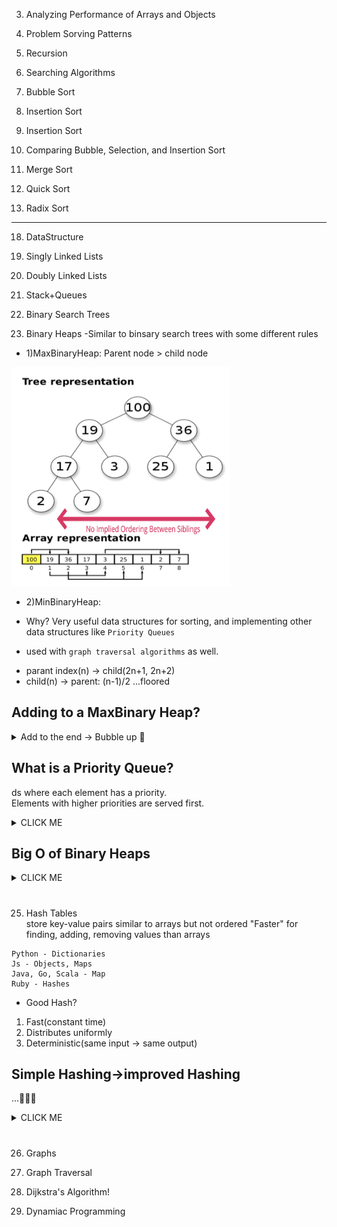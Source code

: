 3. Analyzing Performance of Arrays and Objects

5. Problem Sorving Patterns

7. Recursion

10. Searching Algorithms

11. Bubble Sort

12. Insertion Sort

13. Insertion Sort

14. Comparing Bubble, Selection, and Insertion Sort

15. Merge Sort

16. Quick Sort

17. Radix Sort

---

18. DataStructure

19. Singly Linked Lists

20. Doubly Linked Lists

21. Stack+Queues

22. Binary Search Trees

24. Binary Heaps
-Similar to binsary search trees with some different rules  
   * 1)MaxBinaryHeap: Parent node > child node  
<img src="./image/maxbinaryheap.png" width="350" height="350">
   
   * 2)MinBinaryHeap:

   * Why? Very useful data structures for sorting, and implementing other data structures like `Priority Queues`
   - used with `graph traversal algorithms` as well.

   * parant index(n) -> child(2n+1, 2n+2)
   * child(n) -> parent: (n-1)/2 ...floored

   ## Adding to a MaxBinary Heap?

   <details><summary>Add to the end -> Bubble up 🧼</summary>
   <p>

   #### ✨!

   ```javascript
   //[55,39,41,18,27,12,33]

   class HeapMyVersion{
      constructor(){
         this.values = [41,39,33,18,27,12];
      }
      insert(val){
         this.values.push(val);
         this.bubbleUp();
         return this.values;
      }
      swap(arr, idx1, idx2) {
         [arr[idx1], arr[idx2]] = [arr[idx2], arr[idx1]];  
      } 
      bubbleUp(){
         let index = this.values.length-1;
         let parentIndex = Math.floor((index-1)/2);
         while(this.values[index]>this.values[parentIndex]){
               this.swap(this.values, index, parentIndex);
               index = parentIndex;
               parentIndex = Math.floor((index-1)/2);
         }
      }
      //REMOVING
      extractMax(){
         const max = this.values[0];
   //         this.swap(this.values, 0, this.values.length-1);
   //         this.values.pop();
         const end = this.values.pop();
         this.values[0]=end;
         //Sink Down
         this.sinkDown();
         return max;
      }
      sinkDown(){
         let parentIndex = 0;
         let leftKidIndex = 2*parentIndex +1;
         let rightKidIndex = 2*parentIndex +2;
         while(this.values[leftKidIndex]> this.values[parentIndex] 
               ||this.values[rightKidIndex]>this.values[parentIndex]){
                  let biggerKidIndex;
                  if(this.values[leftKidIndex]>=this.values[rightKidIndex]){
                     biggerKidIndex = leftKidIndex;
                  } else {
                     biggerKidIndex = rightKidIndex;
                  }
                  swap(this.values, parentIndex, biggerKidIndex);
                  parentIndex = biggerKidIndex;
                  leftKidIndex = 2*parentIndex+1;
                  rightKidIndex = 2*parentIndex+2;
         }
      }
   }


   class Heap{
      constructor(){
         this.values = [41,39,33,18,27,12];
      }
      insert(val){
         this.values.push(val);
         this.bubbleUp();
         return this.values;
      }
      swap(arr, idx1, idx2) {
         [arr[idx1], arr[idx2]] = [arr[idx2], arr[idx1]];  
      } 
      bubbleUp(){
         let index = this.values.length-1;
         let parentIndex = Math.floor((index-1)/2);
         while(this.values[index]>this.values[parentIndex]){
               this.swap(this.values, index, parentIndex);
               index = parentIndex;
               parentIndex = Math.floor((index-1)/2);
         }
      }
      //REMOVING
      extractMax(){
         const max = this.values[0];
         const end = this.values.pop();
         if(this.values.length > 0){
               this.values[0]=end;
               //Sink Down
               this.sinkDown();
         }
         return max;
      }
      sinkDown(){
         let idx = 0;
         const length = this.values.length;
         const element = this.values[0];
         while(true){
               let leftChildIdx = 2 * idx + 1;
               let rightChildIdx = 2 * idx + 2;
               let leftChild, rightChild;
               let swap = null;

               if(leftChildIdx<length){
                  leftChild = this.values[leftChildIdx];
                  if(leftChild > element) {
                     swap = leftChildIdx;
                  }
               }
               if(rightChildIdx<length){
                  rightChild = this.values[rightChildIdx];
                  if( //걍 rightChild >leftChild 는 안될까?? 궁금
                     (swap === null && rightChild > element) ||
                     (swap !== null && rightChild > leftChild)
                  ) {
                     swap = rightChildIdx;
                  }
               }
               
               if(swap === null) break;
               this.values[idx] = this.values[swap];
               this.values[swap] = element;
               idx = swap;

         }
      }
   }

   var heap = new Heap();
   heap.insert(55);
   ```

   </p>
   </details>

   ## What is a Priority Queue?
   ds where each element has a priority.  
   Elements with higher priorities are served first.

   <details><summary>CLICK ME</summary>
   <p>

   #### binary heap + priority

   ```javascript
   class Node {
      constructor(val, priority){
         this.val = val;
         this.priority =priority;
      }
   }

   class PriorityQ{
      constructor(){
         this.values = [];
      }
      enqueue(val, priority){
         let newNode = new Node(val, priority);
         this.values.push(newNode);
         this.bubbleUp();
         return this.values;
      }
      
      bubbleUp(){
         let idx = this.values.length-1;
         const element = this.values[idx];
         while(idx>0){
               let parentIdx = Math.floor((idx-1)/2);
               let parent = this.values[parentIdx];
               if(element.priority >= parent.priority) break;
               this.values[idx] = parent;
               this.values[parentIdx] = element;
               idx = parentIdx;
         }
      }
      //REMOVING
      dequeue(){
         const min = this.values[0];
         const end = this.values.pop();
         if(this.values.length > 0){
               this.values[0]=end;
               //Sink Down
               this.sinkDown();
         }
         return min;
      }
      sinkDown(){
         let idx = 0;
         const length = this.values.length;
         const element = this.values[0];
         while(true){
               let leftChildIdx = 2 * idx + 1;
               let rightChildIdx = 2 * idx + 2;
               let leftChild, rightChild;
               let swap = null;

               if(leftChildIdx<length){
                  leftChild = this.values[leftChildIdx];
                  if(leftChild.priority < element.priority) {
                     swap = leftChildIdx;
                  }
               }
               if(rightChildIdx<length){
                  rightChild = this.values[rightChildIdx];
                  if( //걍 rightChild >leftChild 는 안될까?? 궁금
                     (swap === null && rightChild.priority < element.priority) ||
                     (swap !== null && rightChild.priority < leftChild.priority)
                  ) {
                     swap = rightChildIdx;
                  }
               }
               
               if(swap === null) break;
               this.values[idx] = this.values[swap];
               this.values[swap] = element;
               idx = swap;

         }
      }
   }

   var ER = new PriorityQ();
   ER.enqueue("common cold", 5);
   ER.enqueue("Gunshot wound", 1);
   ER.enqueue("high fever", 4);
   ER.enqueue("broken arm", 2);
   ER.enqueue("glass in foot", 3);


   ```

   </p>
   </details>

   ## Big O of Binary Heaps

   <details><summary>CLICK ME</summary>
   <p>

   #### insersion - O(log N)
   #### removal - O(log N)
   #### search - O(N)

   </p>
   </details>

#
25. Hash Tables  
store key-value pairs
similar to arrays but not ordered
"Faster" for finding, adding, removing values than arrays

```
Python - Dictionaries
Js - Objects, Maps
Java, Go, Scala - Map
Ruby - Hashes
```

* Good Hash?
1. Fast(constant time)
2. Distributes uniformly
3. Deterministic(same input -> same output)

## Simple Hashing->improved Hashing
   ...🏋🏻‍♀️

   <details><summary>CLICK ME</summary>
   <p>

   #### babyHash <-> hash

   ```javascript
   function babyHash(key, arrayLen) {
    let total = 0;
    for( let char of key ){ // 💩 not constant time - linear in key length
        //map "a" to 1, b to "2", "c" to 3, etc.
        let value = char.charCodeAt(0) - 96;
        total = (total + value) % arrayLen; //💩 could be a bit more random
    }
    return total;
   }


   function hash(key, arrayLen) {
      let total = 0;
      // ✨ prime numbers help in spreading out the keys more uniformly
      let WEIRD_PRIME = 31; 
      for( let i = 0; i < Math.min(key.length, 100); i++){ //✨
         let char = key[i];
         let value = char.charCodeAt(0) - 96;
         total = (total * WEIRD_PRIME + value) % arrayLen; //✨
      }
      return total;
   }

   ```

   </p>
   </details>

#
26. Graphs

27. Graph Traversal

28. Dijkstra's Algorithm!

29. Dynamiac Programming